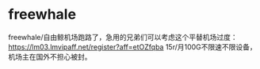 # freewhale
freewhale/自由鲸机场跑路了，急用的兄弟们可以考虑这个平替机场过度：https://lm03.lmvipaff.net/register?aff=etOZfqba 15r/月100G不限速不限设备，机场主在国外不担心被封。
